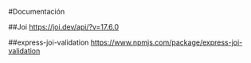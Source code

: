 #Documentación

##Joi
https://joi.dev/api/?v=17.6.0

##express-joi-validation
https://www.npmjs.com/package/express-joi-validation